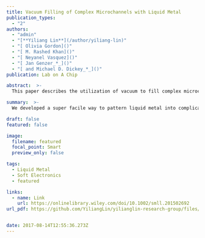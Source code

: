 ```yaml
---
title: Vacuum Filling of Complex Microchannels with Liquid Metal
publication_types:
  - "2"
authors:
  - "admin"
  - "[**Yiliang Lin**](/author/yiliang-lin)"
  - "[ Olivia Gordon]()"
  - "[ M. Rashed Khan]()"
  - "[ Neyanel Vasquez]()"
  - "[ Jan Genzer_*_]()"
  - "[ and Michael D. Dickey_*_]()"
publication: Lab on A Chip

abstract:  >-
  This paper describes the utilization of vacuum to fill complex microchannels with liquid metal. Microchannels filled with liquid metal are useful as conductors for soft and stretchable electronics, as well as for microfluidic components such as electrodes, antennas, pumps, or heaters. Liquid metals are often injected manually into the inlet of a microchannel using a syringe. Injection can only occur if displaced air in the channels has a pathway to escape, which is usually accomplished using outlets. The positive pressure (relative to atmosphere) needed to inject fluids can also cause leaks or delamination of the channels during injection. Here we show a simple and hands-free method to fill microchannels with liquid metal that addresses these issues. The process begins by covering a single inlet with liquid metal. Placing the entire structure in a vacuum chamber removes the air from the channels and the surrounding elastomer. Restoring atmospheric pressure in the chamber creates a positive pressure differential that pushes the metal into the channels. Experiments and a simple model of the filling process both suggest that the elastomeric channel walls absorb residual air displaced by the metal as it fills the channels. Thus, the metal can fill dead-ends with features as small as several microns and branched structures within seconds without the need for any outlets. The method can also fill completely serpentine microchannels up to a few meters in length. The ability to fill dense and complex geometries with liquid metal in this manner may enable broader application of liquid metals in electronic and microfluidic applications.

summary:  >-
  We developed a super facile way to pattern liquid metal into complicated microstructures with branches and dead-ends. The process only took less than 1 minute.

draft: false
featured: false

image:
  filename: featured
  focal_point: Smart
  preview_only: false

tags:
  - Liquid Metal
  - Soft Electronics
  - featured

links:
  - name: Link
    url: https://onlinelibrary.wiley.com/doi/10.1002/smll.201502692
url_pdf: https://github.com/YiliangLin/yilianglin-research-group/files/9945912/Vacuum.filling.of.complex.microchannels.with.liquid.metal.pdf)


date: 2017-08-14T12:55:36.273Z
---
```

